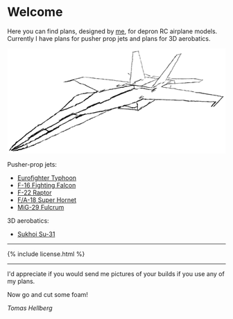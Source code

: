 # Welcome

Here you can find plans, designed by [me](https://tomhe.net), for depron RC airplane models. Currently I have plans for pusher prop jets and plans for 3D aerobatics.

![F/A-18 sketch](fa-18-sketch.png)

Pusher-prop jets:
* [Eurofighter Typhoon](./eurofighter/)
* [F-16 Fighting Falcon](./f-16/)
* [F-22 Raptor](./f-22/)
* [F/A-18 Super Hornet](./fa-18/)
* [MiG-29 Fulcrum](./mig-29/)

3D aerobatics:
* [Sukhoi Su-31](./su-31/)

* * *

{% include license.html %}

* * *

I'd appreciate if you would send me pictures of your builds if you use any of my plans.

Now go and cut some foam!

*Tomas Hellberg*
